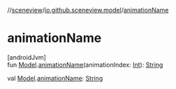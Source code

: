 //[sceneview](../../index.md)/[io.github.sceneview.model](index.md)/[animationName](animation-name.md)

# animationName

[androidJvm]\
fun [Model](index.md#1227607086%2FClasslikes%2F-1571379623).[animationName](animation-name.md)(animationIndex: [Int](https://kotlinlang.org/api/latest/jvm/stdlib/kotlin/-int/index.html)): [String](https://kotlinlang.org/api/latest/jvm/stdlib/kotlin/-string/index.html)

val [Model](index.md#1227607086%2FClasslikes%2F-1571379623).[animationName](animation-name.md): [String](https://kotlinlang.org/api/latest/jvm/stdlib/kotlin/-string/index.html)
